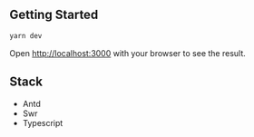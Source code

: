 ## Getting Started

```bash
yarn dev
```

Open [http://localhost:3000](http://localhost:3000) with your browser to see the result.

## Stack

- Antd
- Swr
- Typescript
